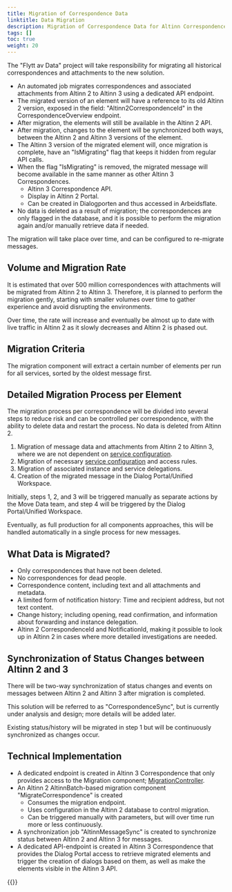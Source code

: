 ```yaml
---
title: Migration of Correspondence Data
linktitle: Data Migration
description: Migration of Correspondence Data for Altinn Correspondence
tags: []
toc: true
weight: 20
---
```


The "Flytt av Data" project will take responsibility for migrating all historical correspondences and attachments to the new solution.

- An automated job migrates correspondences and associated attachments from Altinn 2 to Altinn 3 using a dedicated API endpoint.
- The migrated version of an element will have a reference to its old Altinn 2 version, exposed in the field: "Altinn2CorrespondenceId" in the CorrespondenceOverview endpoint.
- After migration, the elements will still be available in the Altinn 2 API.
- After migration, changes to the element will be synchronized both ways, between the Altinn 2 and Altinn 3 versions of the element.
- The Altinn 3 version of the migrated element will, once migration is complete, have an "IsMigrating" flag that keeps it hidden from regular API calls.
- When the flag "IsMigrating" is removed, the migrated message will become available in the same manner as other Altinn 3 Correspondences.
  - Altinn 3 Correspondence API.
  - Display in Altinn 2 Portal.
  - Can be created in Dialogporten and thus accessed in Arbeidsflate.
- No data is deleted as a result of migration; the correspondences are only flagged in the database, and it is possible to perform the migration again and/or manually retrieve data if needed.

The migration will take place over time, and can be configured to re-migrate messages.

## Volume and Migration Rate

It is estimated that over 500 million correspondences with attachments will be migrated from Altinn 2 to Altinn 3.
Therefore, it is planned to perform the migration gently, starting with smaller volumes over time to gather experience and avoid disrupting the environments.

Over time, the rate will increase and eventually be almost up to date with live traffic in Altinn 2 as it slowly decreases and Altinn 2 is phased out.

## Migration Criteria

The migration component will extract a certain number of elements per run for all services, sorted by the oldest message first.

## Detailed Migration Process per Element

The migration process per correspondence will be divided into several steps to reduce risk and can be controlled per correspondence, with the ability to delete data and restart the process.
No data is deleted from Altinn 2.

1. Migration of message data and attachments from Altinn 2 to Altinn 3, where we are not dependent on [service configuration](/en/correspondence/transition/service-migration/).
2. Migration of necessary [service configuration](/en/correspondence/transition/service-migration/) and access rules.
3. Migration of associated instance and service delegations.
4. Creation of the migrated message in the Dialog Portal/Unified Workspace.

Initially, steps 1, 2, and 3 will be triggered manually as separate actions by the Move Data team, and step 4 will be triggered by the Dialog Portal/Unified Workspace.

Eventually, as full production for all components approaches, this will be handled automatically in a single process for new messages.

## What Data is Migrated?

- Only correspondences that have not been deleted.
- No correspondences for dead people.
- Correspondence content, including text and all attachments and metadata.
- A limited form of notification history: Time and recipient address, but not text content.
- Change history; including opening, read confirmation, and information about forwarding and instance delegation.
- Altinn 2 CorrespondenceId and NotificationId, making it possible to look up in Altinn 2 in cases where more detailed investigations are needed.

## Synchronization of Status Changes between Altinn 2 and 3

There will be two-way synchronization of status changes and events on messages between Altinn 2 and Altinn 3 after migration is completed.

This solution will be referred to as "CorrespondenceSync", but is currently under analysis and design; more details will be added later.

Existing status/history will be migrated in step 1 but will be continuously synchronized as changes occur.

## Technical Implementation

- A dedicated endpoint is created in Altinn 3 Correspondence that only provides access to the Migration component; [MigrationController](https://github.com/Altinn/altinn-correspondence/blob/main/src/Altinn.Correspondence.API/Controllers/MigrationController.cs).
- An Altinn 2 AltinnBatch-based migration component "MigrateCorrespondence" is created
  - Consumes the migration endpoint.
  - Uses configuration in the Altinn 2 database to control migration.
  - Can be triggered manually with parameters, but will over time run more or less continuously.
- A synchronization job "AltinnMessageSync" is created to synchronize status between Altinn 2 and Altinn 3 for messages.
- A dedicated API-endpoint is created in Altinn 3 Correspondence that provides the Dialog Portal access to retrieve migrated elements and trigger the creation of dialogs based on them, as well as make the elements visible in the Altinn 3 API.

{{<children />}}
